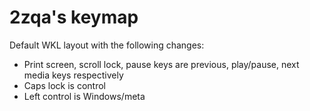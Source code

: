 # 2zqa's keymap

Default WKL layout with the following changes:

- Print screen, scroll lock, pause keys are previous, play/pause, next media keys respectively
- Caps lock is control
- Left control is Windows/meta
